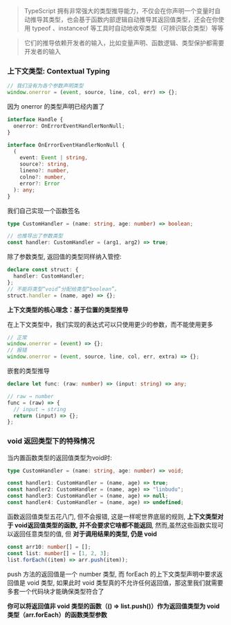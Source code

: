 > TypeScript 拥有非常强大的类型推导能力，不仅会在你声明一个变量时自动推导其类型，也会基于函数内部逻辑自动推导其返回值类型，还会在你使用 typeof 、instanceof 等工具时自动地收窄类型（可辨识联合类型）等等

> 它们的推导依赖开发者的输入，比如变量声明、函数逻辑、类型保护都需要开发者的输入


### 上下文类型: Contextual Typing

```ts
// 我们没有为各个参数声明类型
window.onerror = (event, source, line, col, err) => {};
```

因为 onerror 的类型声明已经内置了

```ts
interface Handle {
  onerror: OnErrorEventHandlerNonNull;
}

interface OnErrorEventHandlerNonNull {
  (
    event: Event | string,
    source?: string,
    lineno?: number,
    colno?: number,
    error?: Error
  ): any;
}
```

我们自己实现一个函数签名

```ts
type CustomHandler = (name: string, age: number) => boolean;

// 也推导出了参数类型
const handler: CustomHandler = (arg1, arg2) => true;
```

除了参数类型, 返回值的类型同样纳入管控:

```ts
declare const struct: {
  handler: CustomHandler;
};
// 不能将类型“void”分配给类型“boolean”。
struct.handler = (name, age) => {};
```

**上下文类型的核心理念：基于位置的类型推导**


在上下文类型中，我们实现的表达式可以只使用更少的参数，而不能使用更多

```ts
// 正常
window.onerror = (event) => {};
// 报错
window.onerror = (event, source, line, col, err, extra) => {};
```

嵌套的类型推导

```ts
declare let func: (raw: number) => (input: string) => any;

// raw → number
func = (raw) => {
  // input → string
  return (input) => {};
};
```


### void 返回类型下的特殊情况

当内置函数类型的返回值类型为void时: 

```ts
type CustomHandler = (name: string, age: number) => void;

const handler1: CustomHandler = (name, age) => true;
const handler2: CustomHandler = (name, age) => "linbudu";
const handler3: CustomHandler = (name, age) => null;
const handler4: CustomHandler = (name, age) => undefined;
```

函数返回值类型五花八门, 但不会报错, 这是一样呢世界底层的规则, **上下文类型对于 void返回值类型的函数, 并不会要求它啥都不能返回**, 然而,虽然这些函数实现可以返回任意类型的值, 但 **对于调用结果的类型, 仍是 void**


```ts
const arr10: number[] = [];
const list: number[] = [1, 2, 3];
list.forEach((item) => arr.push(item));
```
push 方法的返回值是一个 number 类型, 而 forEach 的上下文类型声明中要求返回值是 void 类型, 如果此时 void 类型真的不允许任何返回值，那这里我们就需要多套一个代码块才能确保类型符合了

**你可以将返回值非 void 类型的函数（() => list.push()）作为返回值类型为 void 类型（arr.forEach）的函数类型参数**